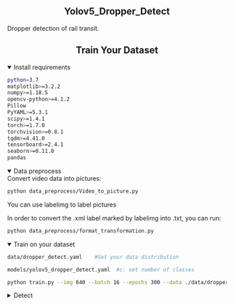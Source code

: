 

## <div align="center">Yolov5_Dropper_Detect</div>
Dropper detection of rail transit.





## <div align="center">Train Your Dataset</div>

<details open>
<summary>Install requirements</summary>


<!-- $ sudo apt update && apt install -y libgl1-mesa-glx libsm6 libxext6 libxrender-dev -->

```bash
python=3.7
matplotlib>=3.2.2
numpy>=1.18.5
opencv-python>=4.1.2
Pillow
PyYAML>=5.3.1
scipy>=1.4.1
torch>=1.7.0
torchvision>=0.8.1
tqdm>=4.41.0
tensorboard>=2.4.1
seaborn>=0.11.0
pandas
```

</details>

<details open>
<summary>Data preprocess</summary>
Convert video data into pictures:
<!-- $ sudo apt update && apt install -y libgl1-mesa-glx libsm6 libxext6 libxrender-dev -->

```bash
python data_preprocess/Video_to_picture.py
```

You can use labelimg to label pictures

In order to convert the .xml label marked by labelimg into .txt, you can run:

```bash
python data_preprocess/format_transformation.py
```

</details>



<details open>
<summary>Train on your dataset</summary>

```bash
data/dropper_detect.yaml    #Set your data distribution

models/yolov5_dropper_detect.yaml  #c: set number of classes

python train.py --img 640 --batch 16 --epochs 300 --data ./data/dropper_detect.yaml --cfg ./models/yolov5_dropper_detect.yaml --weights ./weights/yolov5s.pt --device 1 #You can change to a, B and C models. You need to download the pretraining weights yourself.
```





</details>

<details>
<summary>Detect</summary>

```bash
python detect.py --source ./data/images/  --weights ./weights/best.pt --output inference/output/1_img/ --device 1
```



</details>  


